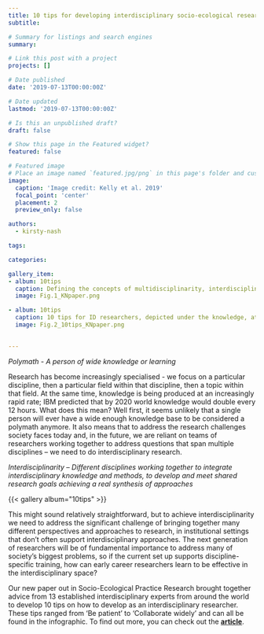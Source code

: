 ```yaml
---
title: 10 tips for developing interdisciplinary socio-ecological researchers
subtitle:

# Summary for listings and search engines
summary: 

# Link this post with a project
projects: []

# Date published
date: '2019-07-13T00:00:00Z'

# Date updated
lastmod: '2019-07-13T00:00:00Z'

# Is this an unpublished draft?
draft: false

# Show this page in the Featured widget?
featured: false

# Featured image
# Place an image named `featured.jpg/png` in this page's folder and customize its options here.
image:
  caption: 'Image credit: Kelly et al. 2019'
  focal_point: 'center'
  placement: 2
  preview_only: false

authors:
  - kirsty-nash

tags:

categories:

gallery_item:
- album: 10tips
  caption: Defining the concepts of multidisciplinarity, interdisciplinarity and transdisciplinarity (adapted from Stember (1991) and Tress et al. (2006))
  image: Fig.1_KNpaper.png

- album: 10tips
  caption: 10 tips for ID researchers, depicted under the knowledge, attitude and practices framework (Cabana et al. (1999))
  image: Fig.2_10tips_KNpaper.png
  

---
```


  *Polymath - A person of wide knowledge or learning*

Research has become increasingly specialised - we focus on a particular discipline, then a particular field within that discipline, then a topic within that field. At the same time, knowledge is being produced at an increasingly rapid rate; IBM predicted that by 2020 world knowledge would double every 12 hours. What does this mean? Well first, it seems unlikely that a single person will ever have a wide enough knowledge base to be considered a polymath anymore. It also means that to address the research challenges society faces today and, in the future, we are reliant on teams of researchers working together to address questions that span multiple disciplines – we need to do interdisciplinary research.

  *Interdisciplinarity – Different disciplines working together to integrate                interdisciplinary knowledge and methods, to develop and meet shared research goals      achieving a real synthesis of approaches*

  {{< gallery album="10tips" >}}


This might sound relatively straightforward, but to achieve interdisciplinarity we need to address the significant challenge of bringing together many different perspectives and approaches to research, in institutional settings that don’t often support interdisciplinary approaches. The next generation of researchers will be of fundamental importance to address many of society’s biggest problems, so if the current set up supports discipline-specific training, how can early career researchers learn to be effective in the interdisciplinary space?

Our new paper out in Socio-Ecological Practice Research brought together advice from 13 established interdisciplinary experts from around the world to develop 10 tips on how to develop as an interdisciplinary researcher. These tips ranged from ‘Be patient’ to ‘Collaborate widely’ and can all be found in the infographic. To find out more, you can check out the **[article](https://link.springer.com/article/10.1007/s42532-019-00018-2)**.


